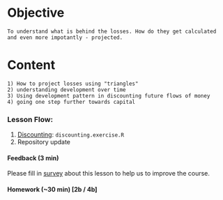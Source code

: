 # Objective
	To understand what is behind the losses. How do they get calculated and even more impotantly - projected.
	
# Content
	1) How to project losses using "triangles"
	2) understanding development over time
	3) Using development pattern in discounting future flows of money
	4) going one step further towards capital

### Lesson Flow:
1) [Discounting](Support/About_discounting.md): `discounting.exercise.R`
2) Repository update

#### Feedback (3 min)

Please fill in [survey](https://forms.office.com/Pages/ResponsePage.aspx?id=unI2RwfNcUOirniLTGGEDmMCeqOOjBtIuObM18vXqrtUQlFNREZXWTIxMEdNMDhQMDFaWkI3SkNLSC4u) about this lesson to help us to improve the course.

#### Homework (~30 min) [2b / 4b]


